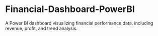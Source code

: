 # Financial-Dashboard-PowerBI
A Power BI dashboard visualizing financial performance data, including revenue, profit, and trend analysis.
